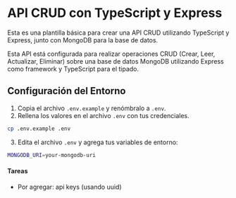 # API CRUD con TypeScript y Express

Esta es una plantilla básica para crear una API CRUD utilizando TypeScript y Express, junto con MongoDB para la base de datos.

Esta API está configurada para realizar operaciones CRUD (Crear, Leer, Actualizar, Eliminar) sobre una base de datos MongoDB utilizando Express como framework y TypeScript para el tipado.

## Configuración del Entorno

1. Copia el archivo `.env.example` y renómbralo a `.env`.
2. Rellena los valores en el archivo `.env` con tus credenciales.

```bash
cp .env.example .env
```

3. Edita el archivo `.env` y agrega tus variables de entorno:
```bash
MONGODB_URI=your-mongodb-uri
```

#### Tareas

- Por agregar: api keys (usando uuid)